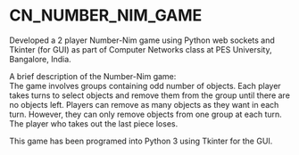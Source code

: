 # CN_NUMBER_NIM_GAME
Developed a 2 player Number-Nim game using Python web sockets and Tkinter (for GUI) as part of Computer Networks class at PES University, Bangalore, India.

A brief description of the Number-Nim game: <br>
The game involves groups containing odd number of objects. Each player takes turns to select objects and remove them from the group until there are no objects left.
Players can remove as many objects as they want in each turn. However, they can only remove objects from one group at each turn.
The player who takes out the last piece loses. 

This game has been programed into Python 3 using Tkinter for the GUI.
